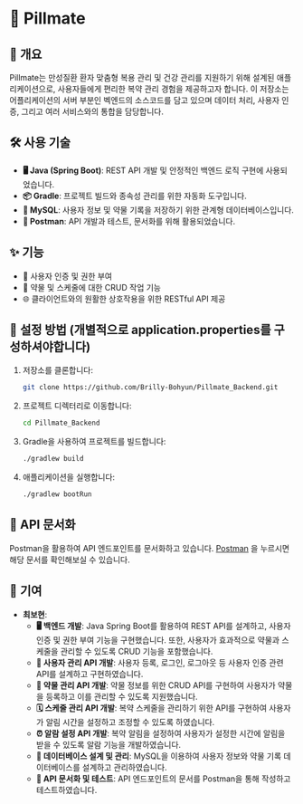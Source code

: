 # 💊 Pillmate

## 🌟 개요
Pillmate는 만성질환 환자 맞춤형 복용 관리 및 건강 관리를 지원하기 위해 설계된 애플리케이션으로, 사용자들에게 편리한 복약 관리 경험을 제공하고자 합니다.
이 저장소는 어플리케이션의 서버 부분인 벡엔드의 소스코드를 담고 있으며 데이터 처리, 사용자 인증, 그리고 여러 서비스와의 통합을 담당합니다.

## 🛠️ 사용 기술
- **🖥️ Java (Spring Boot)**: REST API 개발 및 안정적인 백엔드 로직 구현에 사용되었습니다.
- **📦 Gradle**: 프로젝트 빌드와 종속성 관리를 위한 자동화 도구입니다.
- **💾 MySQL**: 사용자 정보 및 약물 기록을 저장하기 위한 관계형 데이터베이스입니다.
- **📝 Postman**: API 개발과 테스트, 문서화를 위해 활용되었습니다.

## ✨ 기능
- 🔑 사용자 인증 및 권한 부여
- 💊 약물 및 스케줄에 대한 CRUD 작업 기능
- 🌐 클라이언트와의 원활한 상호작용을 위한 RESTful API 제공

## 🚀 설정 방법 (개별적으로 application.properties를 구성하셔야합니다)
1. 저장소를 클론합니다:
   ```sh
   git clone https://github.com/Brilly-Bohyun/Pillmate_Backend.git
   ```
2. 프로젝트 디렉터리로 이동합니다:
   ```sh
   cd Pillmate_Backend
   ```
3. Gradle을 사용하여 프로젝트를 빌드합니다:
   ```sh
   ./gradlew build
   ```
4. 애플리케이션을 실행합니다:
   ```sh
   ./gradlew bootRun
   ```

## 📑 API 문서화
Postman을 활용하여 API 엔드포인트를 문서화하고 있습니다. [Postman](https://documenter.getpostman.com/view/20664461/2sA3QtfC6A) 을 누르시면 해당 문서를 확인해보실 수 있습니다.



## 👥 기여
- **최보현**: 
  - **🖥️ 백엔드 개발**: Java Spring Boot를 활용하여 REST API를 설계하고, 사용자 인증 및 권한 부여 기능을 구현했습니다. 또한, 사용자가 효과적으로 약물과 스케줄을 관리할 수 있도록 CRUD 기능을 포함했습니다.
  - **👤 사용자 관리 API 개발**: 사용자 등록, 로그인, 로그아웃 등 사용자 인증 관련 API를 설계하고 구현하였습니다.
  - **💊 약물 관리 API 개발**: 약물 정보를 위한 CRUD API를 구현하여 사용자가 약물을 등록하고 이를 관리할 수 있도록 지원했습니다.
  - **🗓️ 스케줄 관리 API 개발**: 복약 스케줄을 관리하기 위한 API를 구현하여 사용자가 알림 시간을 설정하고 조정할 수 있도록 하였습니다.
  - **⏰ 알람 설정 API 개발**: 복약 알림을 설정하여 사용자가 설정한 시간에 알림을 받을 수 있도록 알람 기능을 개발하였습니다.
  - **💾 데이터베이스 설계 및 관리**: MySQL을 이용하여 사용자 정보와 약물 기록 데이터베이스를 설계하고 관리하였습니다.
  - **📝 API 문서화 및 테스트**: API 엔드포인트의 문서를 Postman을 통해 작성하고 테스트하였습니다.
